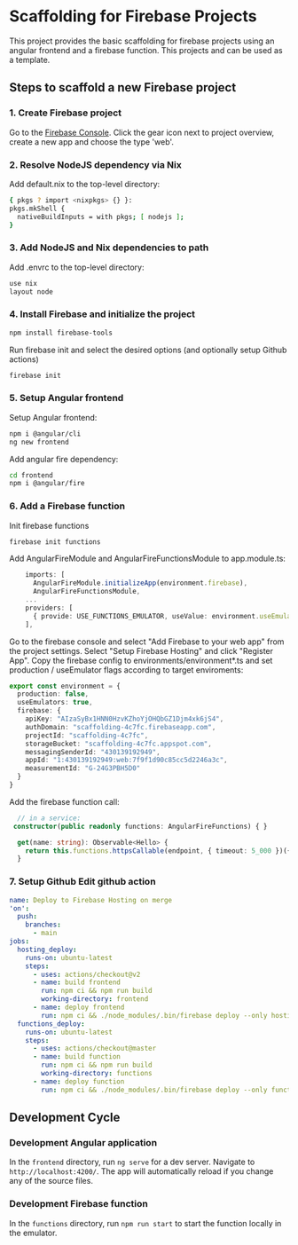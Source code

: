 # Scaffolding for Firebase Projects

This project provides the basic scaffolding for firebase projects using an angular frontend and a firebase function.
This projects and can be used as a template.

## Steps to scaffold a new Firebase project

### 1. Create Firebase project

Go to the [Firebase Console](https://console.firebase.google.com/). Click the gear icon next to project overview, create a new app and choose the type 'web'.

### 2. Resolve NodeJS dependency via Nix

Add default.nix to the top-level directory:
````sh
{ pkgs ? import <nixpkgs> {} }:
pkgs.mkShell {
  nativeBuildInputs = with pkgs; [ nodejs ];
}
````

### 3. Add NodeJS and Nix dependencies to path

Add .envrc to the top-level directory:
````sh
use nix
layout node
````

### 4. Install Firebase and initialize the project

````sh
npm install firebase-tools
````

Run firebase init and select the desired options (and optionally setup Github actions)

````sh
firebase init
````

### 5. Setup Angular frontend

Setup Angular frontend:

````sh
npm i @angular/cli
ng new frontend
````

Add angular fire dependency:

````sh
cd frontend
npm i @angular/fire
````

### 6. Add a Firebase function

Init firebase functions

````sh
firebase init functions
````

Add AngularFireModule and AngularFireFunctionsModule to app.module.ts:

````ts
    imports: [
      AngularFireModule.initializeApp(environment.firebase),
      AngularFireFunctionsModule,
    ...
    providers: [
      { provide: USE_FUNCTIONS_EMULATOR, useValue: environment.useEmulators ? ['localhost', 5001] : undefined },
    ],
````

Go to the firebase console and select "Add Firebase to your web app" from the project settings.
Select "Setup Firebase Hosting" and click "Register App". 
Copy the firebase config to environments/environment*.ts and set production / useEmulator flags according to target enviroments:

````ts
export const environment = {
  production: false,
  useEmulators: true,
  firebase: {
    apiKey: "AIzaSyBx1HNN0HzvKZhoYjOHQbGZ1Djm4xk6jS4",
    authDomain: "scaffolding-4c7fc.firebaseapp.com",
    projectId: "scaffolding-4c7fc",
    storageBucket: "scaffolding-4c7fc.appspot.com",
    messagingSenderId: "430139192949",
    appId: "1:430139192949:web:7f9f1d90c85cc5d2246a3c",
    measurementId: "G-24G3PBH5D0"
  }
}
````

Add the firebase function call:

````ts
  // in a service:
 constructor(public readonly functions: AngularFireFunctions) { }

  get(name: string): Observable<Hello> {
    return this.functions.httpsCallable(endpoint, { timeout: 5_000 })({ name: name })
  }
````

### 7. Setup Github Edit github action

````yml
name: Deploy to Firebase Hosting on merge
'on':
  push:
    branches:
      - main
jobs:
  hosting_deploy:
    runs-on: ubuntu-latest
    steps:
      - uses: actions/checkout@v2
      - name: build frontend
        run: npm ci && npm run build
        working-directory: frontend
      - name: deploy frontend
        run: npm ci && ./node_modules/.bin/firebase deploy --only hosting --token ${{ secrets.FIREBASE_SERVICE_ACCOUNT_SCAFFOLDING_4C7FC }}
  functions_deploy:
    runs-on: ubuntu-latest
    steps:
      - uses: actions/checkout@master
      - name: build function
        run: npm ci && npm run build
        working-directory: functions
      - name: deploy function
        run: npm ci && ./node_modules/.bin/firebase deploy --only functions --token ${{ secrets.FIREBASE_SERVICE_ACCOUNT_SCAFFOLDING_4C7FC }}
````

## Development Cycle

### Development Angular application

In the `frontend` directory, run `ng serve` for a dev server. Navigate to `http://localhost:4200/`. The app will automatically reload if you change any of the source files.

### Development Firebase function

In the `functions` directory, run `npm run start` to start the function locally in the emulator.